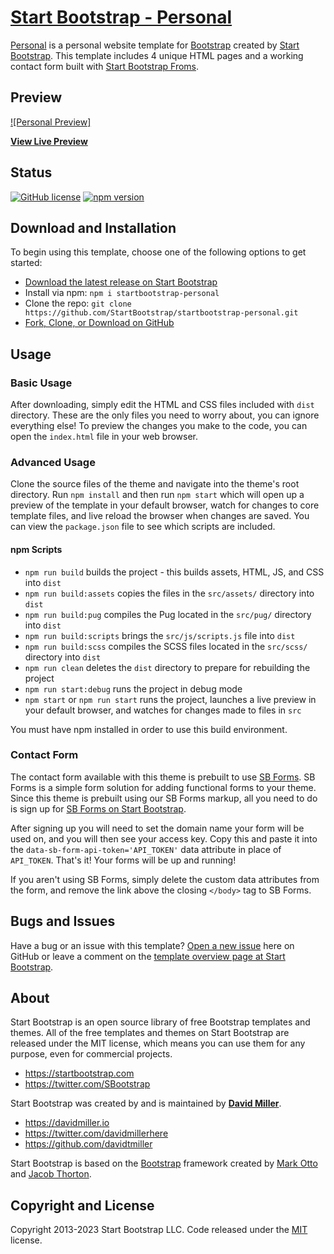 # [Start Bootstrap - Personal](https://startbootstrap.com/template/personal/)

[Personal](https://startbootstrap.com/template/personal/) is a personal website template for [Bootstrap](https://getbootstrap.com/) created by [Start Bootstrap](https://startbootstrap.com/). This template includes 4 unique HTML pages and a working contact form built with [Start Bootstrap Froms](https://startbootstrap.com/solution/contact-forms).

## Preview

[![Personal Preview]](https://startbootstrap.github.io/startbootstrap-personal/)

**[View Live Preview](https://startbootstrap.github.io/startbootstrap-personal/)**

## Status

[![GitHub license](https://img.shields.io/badge/license-MIT-blue.svg)](https://raw.githubusercontent.com/StartBootstrap/startbootstrap-personal/master/LICENSE)
[![npm version](https://img.shields.io/npm/v/startbootstrap-personal.svg)](https://www.npmjs.com/package/startbootstrap-personal)

## Download and Installation

To begin using this template, choose one of the following options to get started:

* [Download the latest release on Start Bootstrap](https://startbootstrap.com/template/personal/)
* Install via npm: `npm i startbootstrap-personal`
* Clone the repo: `git clone https://github.com/StartBootstrap/startbootstrap-personal.git`
* [Fork, Clone, or Download on GitHub](https://github.com/StartBootstrap/startbootstrap-personal)

## Usage

### Basic Usage

After downloading, simply edit the HTML and CSS files included with `dist` directory. These are the only files you need to worry about, you can ignore everything else! To preview the changes you make to the code, you can open the `index.html` file in your web browser.

### Advanced Usage

Clone the source files of the theme and navigate into the theme's root directory. Run `npm install` and then run `npm start` which will open up a preview of the template in your default browser, watch for changes to core template files, and live reload the browser when changes are saved. You can view the `package.json` file to see which scripts are included.

#### npm Scripts

* `npm run build` builds the project - this builds assets, HTML, JS, and CSS into `dist`
* `npm run build:assets` copies the files in the `src/assets/` directory into `dist`
* `npm run build:pug` compiles the Pug located in the `src/pug/` directory into `dist`
* `npm run build:scripts` brings the `src/js/scripts.js` file into `dist`
* `npm run build:scss` compiles the SCSS files located in the `src/scss/` directory into `dist`
* `npm run clean` deletes the `dist` directory to prepare for rebuilding the project
* `npm run start:debug` runs the project in debug mode
* `npm start` or `npm run start` runs the project, launches a live preview in your default browser, and watches for changes made to files in `src`

You must have npm installed in order to use this build environment.

### Contact Form

The contact form available with this theme is prebuilt to use [SB Forms](https://startbootstrap.com/solution/contact-forms).
SB Forms is a simple form solution for adding functional forms to your theme. Since this theme is prebuilt using our
SB Forms markup, all you need to do is sign up for [SB Forms on Start Bootstrap](https://startbootstrap.com/solution/contact-forms).

After signing up you will need to set the domain name your form will be used on, and you will then see your
access key. Copy this and paste it into the `data-sb-form-api-token='API_TOKEN'` data attribute in place of
`API_TOKEN`. That's it! Your forms will be up and running!

If you aren't using SB Forms, simply delete the custom data attributes from the form, and remove the link above the
closing `</body>` tag to SB Forms.

## Bugs and Issues

Have a bug or an issue with this template? [Open a new issue](https://github.com/StartBootstrap/startbootstrap-personal/issues) here on GitHub or leave a comment on the [template overview page at Start Bootstrap](https://startbootstrap.com/template/personal/).

## About

Start Bootstrap is an open source library of free Bootstrap templates and themes. All of the free templates and themes on Start Bootstrap are released under the MIT license, which means you can use them for any purpose, even for commercial projects.

* <https://startbootstrap.com>
* <https://twitter.com/SBootstrap>

Start Bootstrap was created by and is maintained by **[David Miller](https://davidmiller.io/)**.

* <https://davidmiller.io>
* <https://twitter.com/davidmillerhere>
* <https://github.com/davidtmiller>

Start Bootstrap is based on the [Bootstrap](https://getbootstrap.com/) framework created by [Mark Otto](https://twitter.com/mdo) and [Jacob Thorton](https://twitter.com/fat).

## Copyright and License

Copyright 2013-2023 Start Bootstrap LLC. Code released under the [MIT](https://github.com/StartBootstrap/startbootstrap-personal/blob/master/LICENSE) license.
